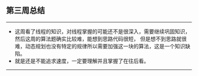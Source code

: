 ## 第三周总结
---
- 这周看了线程的知识，对线程掌握的可能还不是很深入，需要继续巩固知识，然后这周的算法题确实比较难，能想到思路代码很短，
但是想不到思路就很难，动态规划也没有特定的规律所以需要加强这一块的算法，这是一个知识缺陷。
- 就是还是不能追求速度，一定要理解并且掌握了在往后看。

---
